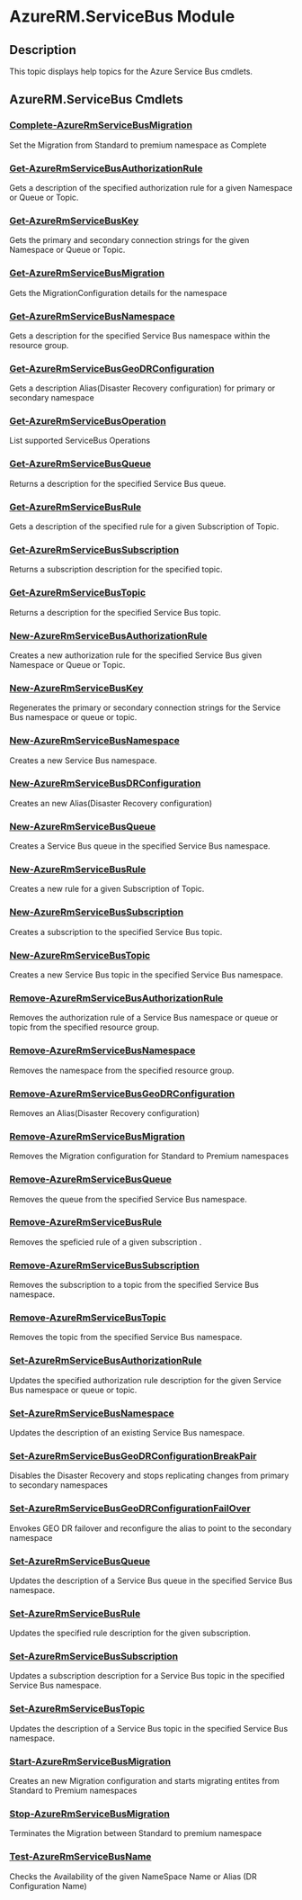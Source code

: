 ﻿---
Module Name: AzureRM.ServiceBus
Module Guid: cc69c625-e961-43f4-8b50-0061eba6e4b6
Download Help Link: https://docs.microsoft.com/en-us/powershell/module/azurerm.servicebus
Help Version: 4.0.0.0
Locale: en-US
---

# AzureRM.ServiceBus Module
## Description
This topic displays help topics for the Azure Service Bus cmdlets.

## AzureRM.ServiceBus Cmdlets
### [Complete-AzureRmServiceBusMigration](Complete-AzureRmServiceBusMigration.md)
Set the Migration from Standard to premium namespace as Complete

### [Get-AzureRmServiceBusAuthorizationRule](Get-AzureRmServiceBusAuthorizationRule.md)
Gets a description of the specified authorization rule for a given Namespace or Queue or Topic. 

### [Get-AzureRmServiceBusKey](Get-AzureRmServiceBusKey.md)
Gets the primary and secondary connection strings for the given Namespace or Queue or Topic.

### [Get-AzureRmServiceBusMigration](Get-AzureRmServiceBusMigration.md)
Gets the MigrationConfiguration details for the namespace

### [Get-AzureRmServiceBusNamespace](Get-AzureRmServiceBusNamespace.md)
Gets a description for the specified Service Bus namespace within the resource group.

### [Get-AzureRmServiceBusGeoDRConfiguration](Get-AzureRmServiceBusGeoDRConfiguration.md)
Gets a description Alias(Disaster Recovery configuration) for primary or secondary namespace

### [Get-AzureRmServiceBusOperation](Get-AzureRmServiceBusOperation.md)
List supported ServiceBus Operations

### [Get-AzureRmServiceBusQueue](Get-AzureRmServiceBusQueue.md)
Returns a description for the specified Service Bus queue.

### [Get-AzureRmServiceBusRule](Get-AzureRmServiceBusRule.md)
Gets a description of the specified rule for a given Subscription of  Topic. 

### [Get-AzureRmServiceBusSubscription](Get-AzureRmServiceBusSubscription.md)
Returns a subscription description for the specified topic.

### [Get-AzureRmServiceBusTopic](Get-AzureRmServiceBusTopic.md)
Returns a description for the specified Service Bus topic.

### [New-AzureRmServiceBusAuthorizationRule](New-AzureRmServiceBusAuthorizationRule.md)
Creates a new authorization rule for the specified Service Bus given Namespace or Queue or Topic.

### [New-AzureRmServiceBusKey](New-AzureRmServiceBusKey.md)
Regenerates the primary or secondary connection strings for the Service Bus namespace or queue or topic.

### [New-AzureRmServiceBusNamespace](New-AzureRmServiceBusNamespace.md)
Creates a new Service Bus namespace.

### [New-AzureRmServiceBusDRConfiguration](New-AzureRmServiceBusGeoDRConfiguration.md)
Creates an new Alias(Disaster Recovery configuration)

### [New-AzureRmServiceBusQueue](New-AzureRmServiceBusQueue.md)
Creates a Service Bus queue in the specified Service Bus namespace.

### [New-AzureRmServiceBusRule](New-AzureRmServiceBusRule.md)
Creates a new rule for a given Subscription of Topic.

### [New-AzureRmServiceBusSubscription](New-AzureRmServiceBusSubscription.md)
Creates a subscription to the specified Service Bus topic.

### [New-AzureRmServiceBusTopic](New-AzureRmServiceBusTopic.md)
Creates a new Service Bus topic in  the specified Service Bus namespace.

### [Remove-AzureRmServiceBusAuthorizationRule](Remove-AzureRmServiceBusAuthorizationRule.md)
Removes the authorization rule of a Service Bus namespace or queue or topic from the specified resource group.

### [Remove-AzureRmServiceBusNamespace](Remove-AzureRmServiceBusNamespace.md)
Removes the namespace from the specified resource group. 

### [Remove-AzureRmServiceBusGeoDRConfiguration](Remove-AzureRmServiceBusGeoDRConfiguration.md)
Removes an Alias(Disaster Recovery configuration)

### [Remove-AzureRmServiceBusMigration](Remove-AzureRmServiceBusMigration.md)
Removes the Migration configuration for Standard to Premium namespaces

### [Remove-AzureRmServiceBusQueue](Remove-AzureRmServiceBusQueue.md)
Removes the queue from the specified Service Bus namespace.

### [Remove-AzureRmServiceBusRule](Remove-AzureRmServiceBusRule.md)
Removes the speficied rule of a given subscription .

### [Remove-AzureRmServiceBusSubscription](Remove-AzureRmServiceBusSubscription.md)
Removes the subscription to a topic from the specified Service Bus namespace.

### [Remove-AzureRmServiceBusTopic](Remove-AzureRmServiceBusTopic.md)
Removes the topic from the specified Service Bus namespace.

### [Set-AzureRmServiceBusAuthorizationRule](Set-AzureRmServiceBusAuthorizationRule.md)
Updates the specified authorization rule description for the given Service Bus namespace or queue or topic.

### [Set-AzureRmServiceBusNamespace](Set-AzureRmServiceBusNamespace.md)
Updates the description of an existing Service Bus namespace.

### [Set-AzureRmServiceBusGeoDRConfigurationBreakPair](Set-AzureRmServiceBusGeoDRConfigurationBreakPair.md)
Disables the Disaster Recovery and stops replicating changes from primary to secondary namespaces

### [Set-AzureRmServiceBusGeoDRConfigurationFailOver](Set-AzureRmServiceBusGeoDRConfigurationFailOver.md)
Envokes GEO DR failover and reconfigure the alias to point to the secondary namespace

### [Set-AzureRmServiceBusQueue](Set-AzureRmServiceBusQueue.md)
Updates the description of a Service Bus queue in the specified Service Bus namespace.

### [Set-AzureRmServiceBusRule](Set-AzureRmServiceBusRule.md)
Updates the specified rule description for the given subscription.

### [Set-AzureRmServiceBusSubscription](Set-AzureRmServiceBusSubscription.md)
Updates a subscription description for a Service Bus topic in the specified Service Bus namespace.

### [Set-AzureRmServiceBusTopic](Set-AzureRmServiceBusTopic.md)
Updates the description of a Service Bus topic in the specified Service Bus namespace.

### [Start-AzureRmServiceBusMigration](Start-AzureRmServiceBusMigration.md)
Creates an new Migration configuration and starts migrating entites from Standard to Premium namespaces

### [Stop-AzureRmServiceBusMigration](Stop-AzureRmServiceBusMigration.md)
Terminates the Migration between Standard to premium namespace

### [Test-AzureRmServiceBusName](Test-AzureRmServiceBusName.md)
Checks the Availability of the given NameSpace Name or Alias (DR Configuration Name) 